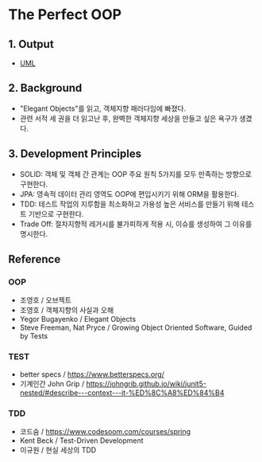 # The Perfect OOP

## 1. Output
- [UML](https://github.com/MJbae/The-Perfect-OOP/wiki/UML)

## 2. Background
- "Elegant Objects"를 읽고, 객체지향 패러다임에 빠졌다. 
- 관련 서적 세 권을 더 읽고난 후, 완벽한 객체지향 세상을 만들고 싶은 욕구가 생겼다.

## 3. Development Principles
- SOLID: 객체 및 객체 간 관계는 OOP 주요 원칙 5가지를 모두 만족하는 방향으로 구현한다.
- JPA: 영속적 데이터 관리 영역도 OOP에 편입시키기 위해 ORM을 활용한다.
- TDD: 테스트 작업의 지루함을 최소화하고 가용성 높은 서비스를 만들기 위해 테스트 기반으로 구현한다.
- Trade Off: 절차지향적 레거시를 불가피하게 적용 시, 이슈를 생성하여 그 이유를 명시한다.

## Reference
### OOP
- 조영호 / 오브젝트
- 조영호 / 객체지향의 사실과 오해
- Yegor Bugayenko / Elegant Objects
- Steve Freeman, Nat Pryce / Growing Object Oriented Software, Guided by Tests
### TEST
- better specs / https://www.betterspecs.org/
- 기계인간 John Grip / https://johngrib.github.io/wiki/junit5-nested/#describe---context---it-%ED%8C%A8%ED%84%B4
### TDD
- 코드숨 / https://www.codesoom.com/courses/spring
- Kent Beck / Test-Driven Development
- 이규원 / 현실 세상의 TDD

